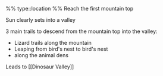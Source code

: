 %%
type::location
%%
Reach the first mountain top

Sun clearly sets into a valley


3 main trails to descend from the mountain top into the valley:
- Lizard trails along the mountain
- Leaping from bird's nest to bird's nest
- along the animal dens 

Leads to [[Dinosaur Valley]]